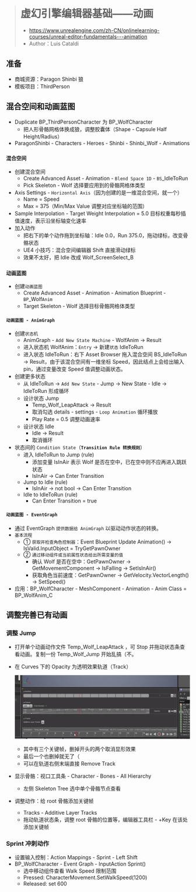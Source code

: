 > # 虚幻引擎编辑器基础——动画
> * https://www.unrealengine.com/zh-CN/onlinelearning-courses/unreal-editor-fundamentals---animation
> * Author：Luis Cataldi

## 准备
* 商城资源：Paragon Shinbi 狼
* 模板项目：ThirdPerson

## 混合空间和动画蓝图
* Duplicate BP_ThirdPersonCharacter 为 BP_WolfCharacter
  * 把人形骨骼网格体换成狼，调整胶囊体（Shape - Capsule Half Height/Radius）
* ParagonShinbi - Characters - Heroes - Shinbi - Shinbi_Wolf - Animations
### **`混合空间`**
* 创建混合空间
  * Create Advanced Asset - Animation - `Blend Space 1D` - `BS`_IdleToRun
  * Pick Skeleton - Wolf 选择要应用到的骨骼网格体类型
* Axis Settings - `Horizontal Axis`（因为创建的是一维混合空间，就一个）
  * Name = Speed
  * Max = 375（Min/Max Value 调整对应坐标轴的范围）
* Sample Interpolation - Target Weight Interpolation = 5.0 目标权重每秒插值速度，表示沿坐标轴变化速率
* 加入动作
  * 把右下的单个动作拖到坐标轴：Idle 0.0，Run 375.0，拖动绿标，改变骨骼状态
  * UE4 小技巧：混合空间编辑器 Shift 直接滑动绿标
  * 效果不太好，把 Idle 改成 Wolf_ScreenSelect_B
### **`动画蓝图`**
* 创建`动画蓝图`
  * Create Advanced Asset - Animation - Animation Blueprint - `BP`_Wolf`Anim`
  * Target Skeleton - Wolf 选择目标骨骼网格体类型
#### **`动画蓝图 - AnimGraph`**
* 创建`状态机`
  * AnimGraph - `Add New State Machine` - WolfAnim -> Result
  * 进入状态机 WolfAnim：`Entry` -> 新建`状态` IdleToRun
  * 进入状态 IdleToRun：右下 Asset Browser 拖入混合空间 BS_IdleToRun -> Result，由于该混合空间有一维坐标 Speed，因此结点上会给出输入 pin，通过变量改变 Speed 值调整动画状态。
* 创建更多状态
  * 从 IdleToRun -> `Add New State` - Jump -> New State - Idle -> IdleToRun 形成循环
  * 设计状态 Jump
    * Temp_Wolf_LeapAttack -> Result
    * 取消勾选 details - settings - `Loop Animation` 循环播放
    * Play Rate = 0.5 调整动画速率
  * 设计状态 Idle
    * Idle -> Result
    * 取消循环
* 状态间的 `Condition State`（**`Transition Rule 转换规则`**）
  * 进入 IdleToRun to Jump (rule)
    * 添加变量 IsInAir 表示 Wolf 是否在空中，已在空中则不应再进入跳跃状态
    * IsInAir -> Can Enter Transition
  * Jump to Idle (rule)
    * IsInAir -> not bool -> Can Enter Transition
  * Idle to IdleToRun (rule)
    * Can Enter Transition = true
#### **`动画蓝图 - EventGraph`**
* 通过 EventGraph `提供数据给 AnimGraph` 以驱动动作状态的转换。
* `基本流程`
  * ① `获取并检查角色控制器`：Event Blueprint Update Animation() -> IsValid.InputObject = TryGetPawnOwner 
  * ② `通过移动组件或当前属性状态给出所需变量的值`
    * 确认 Wolf 是否在空中：GetPawnOwner -> GetMovementComponent -> IsFalling -> SetIsInAir()
    * 获取角色当前速度：GetPawnOwner -> GetVelocity.VectorLength() -> SetSpeed()
* 应用：BP_WolfCharacter - MeshComponent - Animation - Anim Class = BP_WolfAnim_C

## 调整完善已有动画
### 调整 Jump
* 打开单个动画动作文件 Temp_Wolf_LeapAttack ，可 Stop 并拖动状态条查看动画。复制一份 Temp_Wolf_Jump 开始乱搞（不。
* 在 Curves 下的 Opacity 为透明效果轨道（Track）
    
    ![](Images/1.png)

  * 其中有三个关键帧，删掉开头的两个取消显形效果
  * 最后一个也删掉就无了（
  * 可以在轨道右侧末端直接 Remove Track
* 显示骨骼：视口工具条 - Character - Bones - All Hierarchy
  * 左侧 Skeleton Tree 选中单个骨骼节点查看
* 调整动作：给 root 骨骼添加关键帧
  * Tracks - Additive Layer Tracks
  * 拖动轨道状态条，调整 root 骨骼的位置等，编辑器工具栏 - +Key 在该处添加关键帧

### Sprint 冲刺动作
* 设置输入控制：Action Mappings - Sprint - Left Shift
* BP_WolfCharacter - Event Graph - InputAction Sprint()
  * 选中移动组件查看 Walk Speed 限制范围
  * Pressed: CharacterMovement.SetWalkSpeed(1200)
  * Released: set 600


